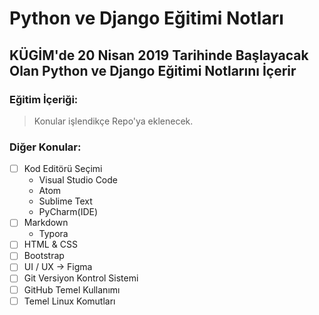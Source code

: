 # Python ve Django Eğitimi Notları
## KÜGİM'de 20 Nisan 2019 Tarihinde Başlayacak Olan Python ve Django Eğitimi Notlarını İçerir


### Eğitim İçeriği:
> Konular işlendikçe Repo'ya eklenecek.

### Diğer Konular:
- [ ] Kod Editörü Seçimi
  - Visual Studio Code
  - Atom
  - Sublime Text
  - PyCharm(IDE)
- [ ] Markdown
  - Typora
- [ ] HTML & CSS
- [ ] Bootstrap
- [ ] UI / UX -> Figma
- [ ] Git Versiyon Kontrol Sistemi
- [ ] GitHub Temel Kullanımı
- [ ] Temel Linux Komutları
